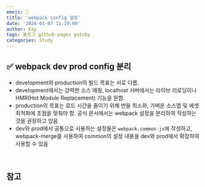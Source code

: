 ```yaml
---
emoji: 👋
title: 'webpack config 설정'
date: '2024-01-07 11:19:00'
author: Kay
tags: 블로그 github-pages gatsby
categories: Study
---
```


## ✅ webpack dev prod config 분리

- development와 production의 빌드 목표는 서로 다름.
- development에서는 강력한 소스 매핑, localhost 서버에서는 라이브 리로딩이나 HMR(Hot Module Replacement) 기능을 원함.
- production의 목표는 로드 시간을 줄이기 위해 번들 최소화, 가벼운 소스맵 및 에셋 최적화에 초점을 맞춰야 함. 공식 문서에서는 webpack 설정을 분리하여 작성하는 것을 권장하고 있음
- dev와 prod에서 공통으로 사용하는 설정들은 `webpack.common.js`에 작성하고, webpack-merge를 사용하여 common의 설정 내용을 dev와 prod에서 확장하여 사용할 수 있음

<br>

## 참고

```toc

```
